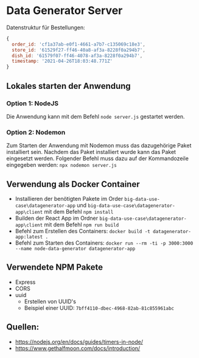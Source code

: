 # Data Generator Server

Datenstruktur für Bestellungen:

```javascript
{
  order_id: 'cf1a37ab-e0f1-4661-a7b7-c135069c18e3',
  store_id: '61529f27-ff46-40a8-af3a-8228f0a294b7',
  dish_id: '61579f07-ff46-4078-af3a-8228f0a294b7',
  timestamp: '2021-04-26T18:03:48.771Z'
}
```

## Lokales starten der Anwendung

### Option 1: NodeJS

Die Anwendung kann mit dem Befehl `node server.js` gestartet werden.

### Option 2: Nodemon

Zum Starten der Anwendung mit Nodemon muss das dazugehörige Paket installiert sein.
Nachdem das Paket installiert wurde kann das Paket eingesetzt werden.
Folgender Befehl muss dazu auf der Kommandozeile eingegeben werden: `npx nodemon server.js`

## Verwendung als Docker Container

- Installieren der benötigten Pakete im Order `big-data-use-case\datagenerator-app` und `big-data-use-case\datagenerator-app\client` mit dem Befehl `npm install`
- Builden der React App im Ordner `big-data-use-case\datagenerator-app\client` mit dem Befehl `npm run build`
- Befehl zum Erstellen des Containers: `docker build -t datagenerator-app:latest .`
- Befehl zum Starten des Containers: `docker run --rm -ti -p 3000:3000 --name node-data-generator datagenerator-app`

## Verwendete NPM Pakete

- Express
- CORS
- uuid
  - Erstellen von UUID's
  - Beispiel einer UUID: `7bff4110-dbec-4968-82ab-81c855961abc`

## Quellen:

- https://nodejs.org/en/docs/guides/timers-in-node/
- https://www.gethalfmoon.com/docs/introduction/
